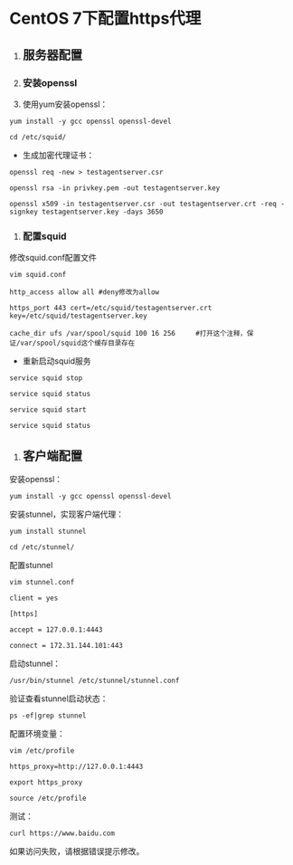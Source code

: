 # CentOS 7下配置https代理

1. ## 服务器配置
2. ### 安装openssl
3. 使用yum安装openssl：

`yum install -y gcc openssl openssl-devel`

`cd /etc/squid/`

* 生成加密代理证书：

`openssl req -new > testagentserver.csr`

`openssl rsa -in privkey.pem -out testagentserver.key`

`openssl x509 -in testagentserver.csr -out testagentserver.crt -req -signkey testagentserver.key -days 3650`

1. ### 配置squid

修改squid.conf配置文件

`vim squid.conf`

`http_access allow all #deny修改为allow`

`https_port 443 cert=/etc/squid/testagentserver.crt key=/etc/squid/testagentserver.key`

`cache_dir ufs /var/spool/squid 100 16 256     #打开这个注释，保证/var/spool/squid这个缓存目录存在`

* 重新启动squid服务

`service squid stop`

`service squid status`

`service squid start`

`service squid status`

1. ## 客户端配置

安装openssl：

`yum install -y gcc openssl openssl-devel`

安装stunnel，实现客户端代理：

`yum install stunnel`

`cd /etc/stunnel/`

配置stunnel

`vim stunnel.conf`

`client = yes`

`[https]`

`accept = 127.0.0.1:4443`

`connect = 172.31.144.101:443`

启动stunnel：

`/usr/bin/stunnel /etc/stunnel/stunnel.conf`

验证查看stunnel启动状态：

`ps -ef|grep stunnel`

配置环境变量：

`vim /etc/profile`

`https_proxy=http://127.0.0.1:4443`

`export https_proxy`

`source /etc/profile`

测试：

`curl https://www.baidu.com`

如果访问失败，请根据错误提示修改。

